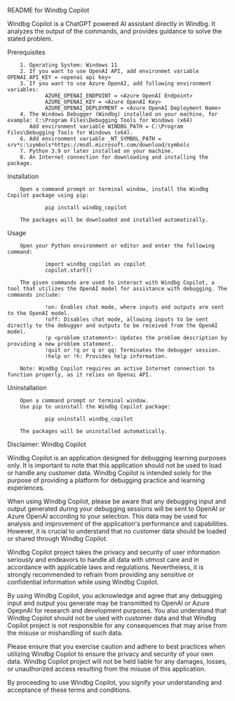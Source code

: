 README for Windbg Copilot

Windbg Copilot is a ChatGPT powered AI assistant directly in Windbg. It analyzes the output of the commands, and provides guidance to solve the stated problem.

Prerequisites

        1. Operating System: Windows 11
        2. If you want to use OpenAI API, add environmet variable OPENAI_API_KEY = <openai api key>
        3. If you want to use Azure OpenAI, add following environment variables:
                AZURE_OPENAI_ENDPOINT = <Azure OpenAI Endpoint>
                AZURE_OPENAI_KEY = <Azure OpenAI Key>
                AZURE_OPENAI_DEPLOYMENT = <Azure OpenAI Deployment Name>
        4. The Windows Debugger (Windbg) installed on your machine, for example: C:\Program Files\Debugging Tools for Windows (x64)
           Add environment variable WINDBG_PATH = C:\Program Files\Debugging Tools for Windows (x64).
        6. Add environment variable _NT_SYMBOL_PATH = srv*c:\symbols*https://msdl.microsoft.com/download/symbols
        7. Python 3.9 or later installed on your machine.
        8. An Internet connection for downloading and installing the package.

Installation

        Open a command prompt or terminal window, install the Windbg Copilot package using pip:

                pip install windbg_copilot

        The packages will be downloaded and installed automatically.

Usage

        Open your Python environment or editor and enter the following command:

                import windbg_copilot as copilot
                copilot.start()

        The given commands are used to interact with Windbg Copilot, a tool that utilizes the OpenAI model for assistance with debugging. The commands include:

                !on: Enables chat mode, where inputs and outputs are sent to the OpenAI model.
                !off: Disables chat mode, allowing inputs to be sent directly to the debugger and outputs to be received from the OpenAI model.
                !p <problem statement>: Updates the problem description by providing a new problem statement.
                !quit or !q or q or qq: Terminates the debugger session.
                !help or !h: Provides help information.

        Note: Windbg Copilot requires an active Internet connection to function properly, as it relies on Openai API.

Uninstallation

        Open a command prompt or terminal window.
        Use pip to uninstall the Windbg Copilot package:

                pip uninstall windbg_copilot

        The packages will be uninstalled automatically.

Disclaimer: Windbg Copilot

Windbg Copilot is an application designed for debugging learning purposes only. It is important to note that this application should not be used to load or handle any customer data. Windbg Copilot is intended solely for the purpose of providing a platform for debugging practice and learning experiences.

When using Windbg Copilot, please be aware that any debugging input and output generated during your debugging sessions will be sent to OpenAI or Azure OpenAI according to your selection. This data may be used for analysis and improvement of the application's performance and capabilities. However, it is crucial to understand that no customer data should be loaded or shared through Windbg Copilot.

Windbg Copilot project takes the privacy and security of user information seriously and endeavors to handle all data with utmost care and in accordance with applicable laws and regulations. Nevertheless, it is strongly recommended to refrain from providing any sensitive or confidential information while using Windbg Copilot.

By using Windbg Copilot, you acknowledge and agree that any debugging input and output you generate may be transmitted to OpenAI or Azure OpepnAI for research and development purposes. You also understand that Windbg Copilot should not be used with customer data and that Windbg Copilot project is not responsible for any consequences that may arise from the misuse or mishandling of such data.

Please ensure that you exercise caution and adhere to best practices when utilizing Windbg Copilot to ensure the privacy and security of your own data. Windbg Copilot project will not be held liable for any damages, losses, or unauthorized access resulting from the misuse of this application.

By proceeding to use Windbg Copilot, you signify your understanding and acceptance of these terms and conditions.
